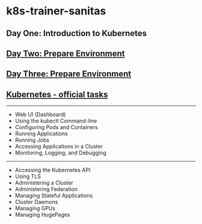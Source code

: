 # k8s-trainer-sanitas

## Day One: Introduction to Kubernetes 

## [Day Two: Prepare Environment](Day_02.md)

## [Day Three: Prepare Environment](Day_03.md)


## [Kubernetes - official tasks](https://kubernetes.io/docs/tasks/)

---------------------------

* Web UI (Dashboard)
* Using the kubectl Command-line
* Configuring Pods and Containers
* Running Applications
* Running Jobs
* Accessing Applications in a Cluster
* Monitoring, Logging, and Debugging

---------------------------

* Accessing the Kubernetes API
* Using TLS
* Administering a Cluster
* Administering Federation
* Managing Stateful Applications
* Cluster Daemons
* Managing GPUs
* Managing HugePages
